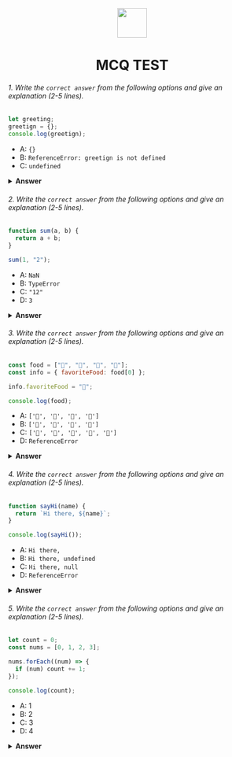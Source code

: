 <div align="center">
  <img height="60" src="https://edurev.gumlet.io/AllImages/original/ApplicationImages/CourseImages/944e5d47-8c55-4a89-91e5-22ab5f2798fc_CI.png">
  <h1>MCQ TEST</h1>
</div>

###### 1. Write the `correct answer` from the following options and give an explanation (2-5 lines).

```javascript
let greeting;
greetign = {};
console.log(greetign);
```

- A: `{}`
- B: `ReferenceError: greetign is not defined`
- C: `undefined`

<details><summary><b>Answer</b></summary>
<p>

#### Answer:A

<i>Write your explanation here</i>
Because there assigned an empty object to the variable greeting and then logged its value using console.log().
</p>
</details>

###### 2. Write the `correct answer` from the following options and give an explanation (2-5 lines).

```javascript
function sum(a, b) {
  return a + b;
}

sum(1, "2");
```

- A: `NaN`
- B: `TypeError`
- C: `"12"`
- D: `3`

<details><summary><b>Answer</b></summary>
<p>

#### Answer: C

<i>Write your explanation here</i>
In this case, there trying to add a number (1) and a string ("2"). JavaScript converts the number to a string, and then it concatenates the two strings, resulting in "12".

</p>
</details>

###### 3. Write the `correct answer` from the following options and give an explanation (2-5 lines).

```javascript
const food = ["🍕", "🍫", "🥑", "🍔"];
const info = { favoriteFood: food[0] };

info.favoriteFood = "🍝";

console.log(food);
```

- A: `['🍕', '🍫', '🥑', '🍔']`
- B: `['🍝', '🍫', '🥑', '🍔']`
- C: `['🍝', '🍕', '🍫', '🥑', '🍔']`
- D: `ReferenceError`

<details><summary><b>Answer</b></summary>
<p>

#### Answer: B

<i>Write your explanation here</i>
You create an array food containing four emoji elements
and an object info with a property favoriteFood that initially references the first element of the food array, which is "🍕".You then reassign the favoriteFood property of the info object to "🍝".
Finally, when you log the food array to the console, it remains unchanged except for the reassignment of the info.favoriteFood property. So, only the info object is modified, and food still contains ['🍕', '🍫', '🥑', '🍔'].

</p>
</details>

###### 4. Write the `correct answer` from the following options and give an explanation (2-5 lines).

```javascript
function sayHi(name) {
  return `Hi there, ${name}`;
}

console.log(sayHi());
```

- A: `Hi there,`
- B: `Hi there, undefined`
- C: `Hi there, null`
- D: `ReferenceError`

<details><summary><b>Answer</b></summary>
<p>

#### Answer: B

<i>Write your explanation here</i>
In this code the sayHi function expects an argument name, but when you call sayHi() without passing any arguments, name is undefined. Therefore, the template string "Hi there, " is concatenated with the value of name, which is undefined. The result is "Hi there, undefined", which is what will be logged to the console.

</p>
</details>

###### 5. Write the `correct answer` from the following options and give an explanation (2-5 lines).

```javascript
let count = 0;
const nums = [0, 1, 2, 3];

nums.forEach((num) => {
  if (num) count += 1;
});

console.log(count);
```

- A: 1
- B: 2
- C: 3
- D: 4

<details><summary><b>Answer</b></summary>
<p>

#### Answer: C

<i>Write your explanation here</i>
In this code, you have an array nums containing four numbers. You use the forEach method to iterate through each element of the array. Inside the callback function, you check if num is truthy (i.e., not equal to 0). For the numbers 1, 2, and 3 in the array, the condition is true, and count is incremented by 1 each time. Therefore, count ends up being 3, and that's what will be logged to the console.

</p>
</details>

